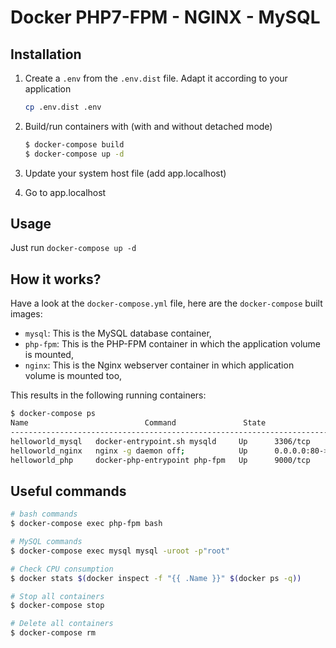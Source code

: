 # Docker PHP7-FPM - NGINX - MySQL

## Installation

1. Create a `.env` from the `.env.dist` file. Adapt it according to your application

    ```bash
    cp .env.dist .env
    ```

2. Build/run containers with (with and without detached mode)

    ```bash
    $ docker-compose build
    $ docker-compose up -d
    ```

3. Update your system host file (add app.localhost)

4. Go to app.localhost

## Usage

Just run `docker-compose up -d`

## How it works?

Have a look at the `docker-compose.yml` file, here are the `docker-compose` built images:

* `mysql`: This is the MySQL database container,
* `php-fpm`: This is the PHP-FPM container in which the application volume is mounted,
* `nginx`: This is the Nginx webserver container in which application volume is mounted too,

This results in the following running containers:

```bash
$ docker-compose ps
Name                          Command               State              Ports            
--------------------------------------------------------------------------------------------------
helloworld_mysql   docker-entrypoint.sh mysqld     Up      3306/tcp
helloworld_nginx   nginx -g daemon off;            Up      0.0.0.0:80->80/tcp
helloworld_php     docker-php-entrypoint php-fpm   Up      9000/tcp      
```

## Useful commands

```bash
# bash commands
$ docker-compose exec php-fpm bash

# MySQL commands
$ docker-compose exec mysql mysql -uroot -p"root"

# Check CPU consumption
$ docker stats $(docker inspect -f "{{ .Name }}" $(docker ps -q))

# Stop all containers
$ docker-compose stop

# Delete all containers
$ docker-compose rm 
```